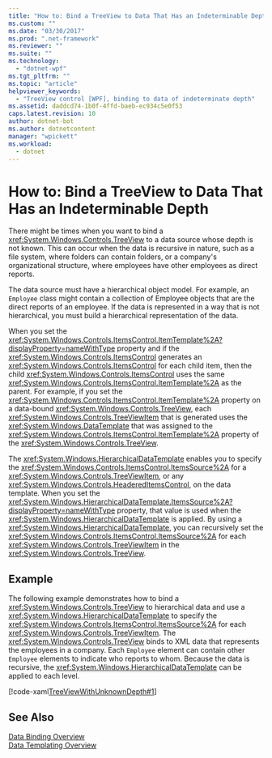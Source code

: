 ```yaml
---
title: "How to: Bind a TreeView to Data That Has an Indeterminable Depth"
ms.custom: ""
ms.date: "03/30/2017"
ms.prod: ".net-framework"
ms.reviewer: ""
ms.suite: ""
ms.technology: 
  - "dotnet-wpf"
ms.tgt_pltfrm: ""
ms.topic: "article"
helpviewer_keywords: 
  - "TreeView control [WPF], binding to data of indeterminate depth"
ms.assetid: daddcd74-1b0f-4ffd-baeb-ec934c5e0f53
caps.latest.revision: 10
author: dotnet-bot
ms.author: dotnetcontent
manager: "wpickett"
ms.workload: 
  - dotnet
---
```

# How to: Bind a TreeView to Data That Has an Indeterminable Depth
There might be times when you want to bind a <xref:System.Windows.Controls.TreeView> to a data source whose depth is not known.  This can occur when the data is recursive in nature, such as a file system, where folders can contain folders, or a company's organizational structure, where employees have other employees as direct reports.  
  
 The data source must have a hierarchical object model. For example, an `Employee` class might contain a collection of Employee objects that are the direct reports of an employee. If the data is represented in a way that is not hierarchical, you must build a hierarchical representation of the data.  
  
 When you set the <xref:System.Windows.Controls.ItemsControl.ItemTemplate%2A?displayProperty=nameWithType> property and if the <xref:System.Windows.Controls.ItemsControl> generates an <xref:System.Windows.Controls.ItemsControl> for each child item, then the child <xref:System.Windows.Controls.ItemsControl> uses the same <xref:System.Windows.Controls.ItemsControl.ItemTemplate%2A> as the parent. For example, if you set the <xref:System.Windows.Controls.ItemsControl.ItemTemplate%2A> property on a data-bound <xref:System.Windows.Controls.TreeView>, each <xref:System.Windows.Controls.TreeViewItem> that is generated uses the <xref:System.Windows.DataTemplate> that was assigned to the <xref:System.Windows.Controls.ItemsControl.ItemTemplate%2A> property of the <xref:System.Windows.Controls.TreeView>.  
  
 The <xref:System.Windows.HierarchicalDataTemplate> enables you to specify the <xref:System.Windows.Controls.ItemsControl.ItemsSource%2A> for a <xref:System.Windows.Controls.TreeViewItem>, or any <xref:System.Windows.Controls.HeaderedItemsControl>, on the data template. When you set the <xref:System.Windows.HierarchicalDataTemplate.ItemsSource%2A?displayProperty=nameWithType> property, that value is used when the <xref:System.Windows.HierarchicalDataTemplate> is applied. By using a <xref:System.Windows.HierarchicalDataTemplate>, you can recursively set the <xref:System.Windows.Controls.ItemsControl.ItemsSource%2A> for each <xref:System.Windows.Controls.TreeViewItem> in the <xref:System.Windows.Controls.TreeView>.  
  
## Example  
 The following example demonstrates how to bind a <xref:System.Windows.Controls.TreeView> to hierarchical data and use a <xref:System.Windows.HierarchicalDataTemplate> to specify the <xref:System.Windows.Controls.ItemsControl.ItemsSource%2A> for each <xref:System.Windows.Controls.TreeViewItem>.  The <xref:System.Windows.Controls.TreeView> binds to XML data that represents the employees in a company.  Each `Employee` element can contain other `Employee` elements to indicate who reports to whom. Because the data is recursive, the <xref:System.Windows.HierarchicalDataTemplate> can be applied to each level.  
  
 [!code-xaml[TreeViewWithUnknownDepth#1](../../../../samples/snippets/csharp/VS_Snippets_Wpf/TreeViewWithUnknownDepth/CS/Window1.xaml#1)]  
  
## See Also  
 [Data Binding Overview](../../../../docs/framework/wpf/data/data-binding-overview.md)  
 [Data Templating Overview](../../../../docs/framework/wpf/data/data-templating-overview.md)

